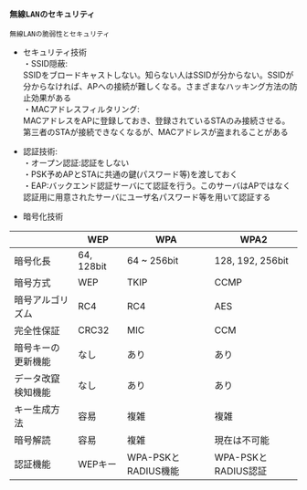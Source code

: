 ### `無線LANのセキュリティ`

`無線LANの脆弱性とセキュリティ`

- セキュリティ技術  
・SSID隠蔽:  
SSIDをブロードキャストしない。知らない人はSSIDが分からない。SSIDが分からなければ、APへの接続が難しくなる。さまざまなハッキング方法の防止効果がある  
・MACアドレスフィルタリング:  
MACアドレスをAPに登録しておき、登録されているSTAのみ接続させる。第三者のSTAが接続できなくなるが、MACアドレスが盗まれることがある

- 認証技術:  
・オープン認証:認証をしない  
・PSK予めAPとSTAに共通の鍵(パスワード等)を渡しておく  
・EAP:バックエンド認証サーバにて認証を行う。このサーバはAPではなく認証用に用意されたサーバにユーザ名パスワード等を用いて認証する

- 暗号化技術

|      |WEP       |WPA        |WPA2            |
|------|----------|-----------|----------------|
|暗号化長|64, 128bit|64 ~ 256bit|128, 192, 256bit|
|暗号方式|WEP|TKIP|CCMP|
|暗号アルゴリズム|RC4|RC4|AES|
|完全性保証|CRC32|MIC|CCM|
|暗号キーの更新機能|なし|あり|あり|
|データ改竄検知機能|なし|あり|あり|
|キー生成方法|容易|複雑|複雑|
|暗号解読|容易|複雑|現在は不可能|
|認証機能|WEPキー|WPA-PSKとRADIUS機能|WPA-PSKとRADIUS認証|
